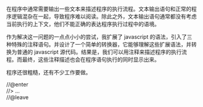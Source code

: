 ﻿<p>在程序中通常需要输出一些文本来描述程序的执行流程。文本输出语句和正常的程序逻辑混杂在一起，导致程序难以阅读。除此之外，文本输出语句通常都没有考虑当前执行的上下文，他们不能正确的表达程序执行过程中的语境。</p>
<p>作为解决这一问题的一点点小小的尝试，我扩展了 javascript 的语法，引入了三种特殊的注释语句。并设计了一个简单的转换器，它能够理解这些扩展语法，并转换为普通的 javascript 源代码。结果是，我们可以用注释来描述程序的执行流程。而最终，这些注释描述也会在程序语句执行的同时显示出来。</p>
<p>程序还很粗糙，还有不少工作要做。<p/>

//@enter<br/>
//> ...<br/>
//@leave<br/>

